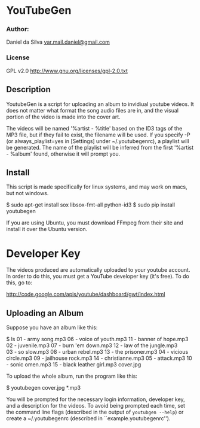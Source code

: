 
YouTubeGen
==========                                                       

### Author:
Daniel da Silva <var.mail.daniel@gmail.com>

### License
GPL v2.0 <http://www.gnu.org/licenses/gpl-2.0.txt>


Description
-----------

YoutubeGen is a script for uploading an album to invidiual youtube videos. It does not matter what format the song audio files are in, and the visual portion of the video is made into the cover art.

The videos will be named '%artist - %title' based on the ID3 tags of the MP3 file, but if they fail to exist, the filename will be used. If you specify -P (or always_playlist=yes in [Settings] under ~/.youtubegenrc), a playlist will be generated. The name of the playlist will be inferred from the first '%artist - %album' found, otherwise it will prompt you.

Install
-------

This script is made specifically for linux systems, and may work on macs, but not windows.

   $ sudo apt-get install sox libsox-fmt-all python-id3 
   $ sudo pip install youtubegen

If you are using Ubuntu, you must download FFmpeg from their site and install it over the Ubuntu version.

# Developer Key

The videos produced are automatically uploaded to your youtube account. In order to do this, you must get a YouTube developer key (it's free). To do this, go to:

   http://code.google.com/apis/youtube/dashboard/gwt/index.html

Uploading an Album
------------------

Suppose you have an album like this:

   $ ls
   01 - army song.mp3       06 - voice of youth.mp3  11 - banner of hope.mp3      
   02 - juvenile.mp3        07 - burn 'em down.mp3   12 - law of the jungle.mp3   
   03 - so slow.mp3         08 - urban rebel.mp3     13 - the prisoner.mp3
   04 - vicious circle.mp3  09 - jailhouse rock.mp3  14 - christianne.mp3
   05 - attack.mp3          10 - sonic omen.mp3      15 - black leather girl.mp3
   cover.jpg

To upload the whole album, run the program like this:

   $ youtubegen cover.jpg *.mp3

You will be prompted for the necessary login information, developer key, and a description for the videos. To avoid being prompted each time, set the command line flags (described in the output of ``youtubgen --help``) or create a ~/.youtubegenrc (described in ``example.youtubegenrc'').
